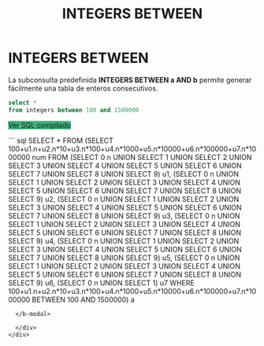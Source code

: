 ﻿---
title: INTEGERS BETWEEN
Autogenerated: true
---

# INTEGERS BETWEEN

La subconsulta predefinida **INTEGERS BETWEEN a AND b** permite generar fácilmente una tabla de enteros consecutivos. 


<div class="mt-1 mb-2 row">
  <div class="col-lg-12">

``` sql
select *
from integers between 100 and 1500000
```

  <b-button class="float-right btn" size="sm" v-b-modal.modal-1 style="background-color: #3eaf7c">Ver SQL compilado</b-button>

  <b-modal id="modal-1" size="lg" title="Ver SQL compilado" :hide-footer="true" > 
``` sql
SELECT *
FROM
  (SELECT 100+u1.n+u2.n*10+u3.n*100+u4.n*1000+u5.n*10000+u6.n*100000+u7.n*1000000 num
   FROM
     (SELECT 0 n UNION SELECT 1 UNION SELECT 2 UNION SELECT 3 UNION SELECT 4 UNION SELECT 5 UNION SELECT 6 UNION SELECT 7 UNION SELECT 8 UNION SELECT 9) u1,
     (SELECT 0 n UNION SELECT 1 UNION SELECT 2 UNION SELECT 3 UNION SELECT 4 UNION SELECT 5 UNION SELECT 6 UNION SELECT 7 UNION SELECT 8 UNION SELECT 9) u2,
     (SELECT 0 n UNION SELECT 1 UNION SELECT 2 UNION SELECT 3 UNION SELECT 4 UNION SELECT 5 UNION SELECT 6 UNION SELECT 7 UNION SELECT 8 UNION SELECT 9) u3,
     (SELECT 0 n UNION SELECT 1 UNION SELECT 2 UNION SELECT 3 UNION SELECT 4 UNION SELECT 5 UNION SELECT 6 UNION SELECT 7 UNION SELECT 8 UNION SELECT 9) u4,
     (SELECT 0 n UNION SELECT 1 UNION SELECT 2 UNION SELECT 3 UNION SELECT 4 UNION SELECT 5 UNION SELECT 6 UNION SELECT 7 UNION SELECT 8 UNION SELECT 9) u5,
     (SELECT 0 n UNION SELECT 1 UNION SELECT 2 UNION SELECT 3 UNION SELECT 4 UNION SELECT 5 UNION SELECT 6 UNION SELECT 7 UNION SELECT 8 UNION SELECT 9) u6,
     (SELECT 0 n UNION SELECT 1) u7
   WHERE 100+u1.n+u2.n*10+u3.n*100+u4.n*1000+u5.n*10000+u6.n*100000+u7.n*1000000 BETWEEN 100 AND 1500000) a

```
  </b-modal>

  </div>
</div>
